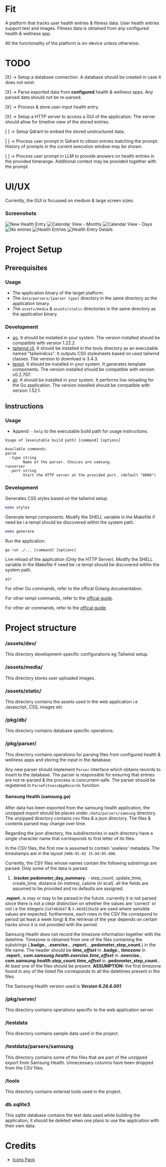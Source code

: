 # Fit

A platform that tracks user health entries & fitness data. User health entries support text and images. Fitness data is obtained from any configured health & wellness app.

All the functionality of the platform is on-device unless otherwise.

# TODO

[X] -> Setup a database connection. A database should be created in case it does not exist.

[X] -> Parse exported data from **configured** health & wellness apps. Any parsed data should not be re-parsed.

[X] -> Process & store user-input health entry.

[X] -> Setup a HTTP server to access a GUI of the application. The server should allow for timeline view of the stored entries.

[ ] -> Setup Qdrant to embed the stored unstructured data.

[ ] -> Process user prompt in Qdrant to obtain entries matching the prompt. History of prompts in the current execution window may be shown.

[ ] -> Process user prompt in LLM to provide answers on health entries in the provided timerange. Additional context may be provided together with the prompt.

# UI/UX

Currently, the GUI is focussed on medium & large screen sizes.

### Screenshots

![New Health Entry](screenshots/new-entry-form.jpeg)
![Calendar View - Months](screenshots/calendar-dark.jpeg)
![Calendar View - Days](screenshots/calendar.jpeg)
![No entries](screenshots/no-entries.jpeg)
![Health Entries](screenshots/single-entry.jpeg)
![Health Entry Details](screenshots/single-entry-details.jpeg)

# Project Setup

## Prerequisites

### Usage

- The application binary of the target platform.
- The `data/parsers/[parser type]` directory in the same directory as the application binary.
- The `assets/media` & `assets/static` directories in the same directory as the application binary.

### Development

- [go](https://go.dev/doc/install). It should be installed in your system. The version installed should be compatible with version 1.22.2
- [tailwind cli](https://github.com/tailwindlabs/tailwindcss/releases/). It should be installed in the tools directory as an executable named "tailwindcss". It outputs CSS stylesheets based on used tailwind classes. The version to download is 3.4.3.
- [templ](https://templ.guide/quick-start/installation). It should be installed in your system. It generates template components. The version installed should be compatible with version v0.2.707.
- [air](https://github.com/cosmtrek/air). It should be installed in your system. It performs live reloading for the Go application. The version installed should be compatible with version 1.52.1.

## Instructions

### Usage

- Append `--help` to the executable build path for usage instructions.

```
Usage of [executable build path] [command] [options]

Available commands:
parse
  -type string
        Name of the parser. Choices are samsung.
runserver
  -port string
        Start the HTTP server at the provided port. (default "8000")
```

### Development

Generates CSS styles based on the tailwind setup

```bash
make styles
```

Generate templ components.
Modify the SHELL variable in the Makefile if need be i.e templ should be discovered within the system path.

```bash
make generate
```

Run the application.

```
go run ./... [command] [options]
```

Live reload of the application (Only the HTTP Server).
Modify the SHELL variable in the Makefile if need be i.e templ should be discovered within the system path.

```bash
air
```

For other Go commands, refer to the offical Golang documentation.

For other templ commands, refer to the [offical guide](https://templ.guide/).

For other air commands, refer to the [offical guide](https://github.com/cosmtrek/air).

# Project structure

### /assets/dev/

This directory development-specific configurations eg Tailwind setup.

### /assets/media/

This directory stores user uploaded images.

### /assets/static/

This directory contains the assets used in the web application i.e Javascript, CSS, images etc

### /pkg/db/

This directory contains database specific operations.

### /pkg/parser/

This directory contains operations for parsing files from configured health & wellness apps and storing the input in the database.

Any new parser should implement `Parser` interface which obtains records to insert to the database. The parser is responsible for ensuring that entries are not re-parsed & the process is concurrent-safe. The parser should be registered in `ParseFitnessAppRecords` function.

#### Samsung Health (samsung.go)

After data has been exported from the samsung health application, the unzipped export should be places under `/data/parsers/samsung` directory. The unzipped directory contains csv files & a json directory. The files & contents parsed may change over time.

Regarding the json directory, the subdirectories in each directory have a single character name that corresponds to first letter of its files.

In the CSV files, the first row is assumed to contain 'useless' metadata. The timestamps are in the layout `2006-01-02 15:04:05.000`.

Currently, the CSV files whose names contain the following substrings are parsed. Only some of the data is parsed.

1. **.tracker.pedometer_day_summary.** - step_count, update_time, create_time, distance (in metres), calorie (in kcal). all the fields are assumed to be provided and no defaults are assigned.

**.report.** is may or may to be parsed in the future. currently it is not parsed since there is not a clear distinction on whether the values are 'correct' or not i.e the integers `2147483647` & `3.4028235e38` are used where sensible values are expected. furthermore, each rows in the CSV file correspond to period (at least a week long) & the retrieval of the year depends on certain hacks since it is not provided with the period.

Samsung Health does not record the timezone information together with the datetime. Timezone is obtained from one of the files containing the substrings (**.badge.**, **.exercise.**, **.report.**, **.pedometer_step_count.**) in the file name. The header should be **_time_offset_** in **.badge.**, **_timezone_** in **.report.**, **_com.samsung.health.exercise.time_offset_** in **.exercise.**, **_com.samsung.health.step_count.time_offset_** in **.pedometer_step_count.**. At least one of the files should be present. **ASSUMPTION:** the first timezone found in any of the listed file corresponds to all the datetimes present in the files.

The Samsung Health version used is **_Version 6.26.6.001_**

### /pkg/server/

This directory contains operations specific to the web application server.

### /testdata

This directory contains sample data used in the project.

### /testdata/parsers/samsung

This directory contains some of the files that are part of the unzipped export from Samsung Health. Unnecessary columns have been dropped from the CSV files.

### /tools

This directory contains external tools used in the project.

### db.sqlite3

This sqlite database contains the test data used while building the application, it should be deleted when one plans to use the application with their own data.

# Credits

- [Icons Pack](https://www.iconpacks.net/)
